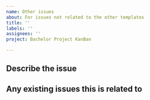 ```yaml
---
name: Other issues
about: For issues not related to the other templates
title: ''
labels: ''
assignees: ''
project: Bachelor Project KanBan

---
```

## Describe the issue
<!-- A clear and concise description of the issue. -->

## Any existing issues this is related to
<!-- List any issues  this is related to -->